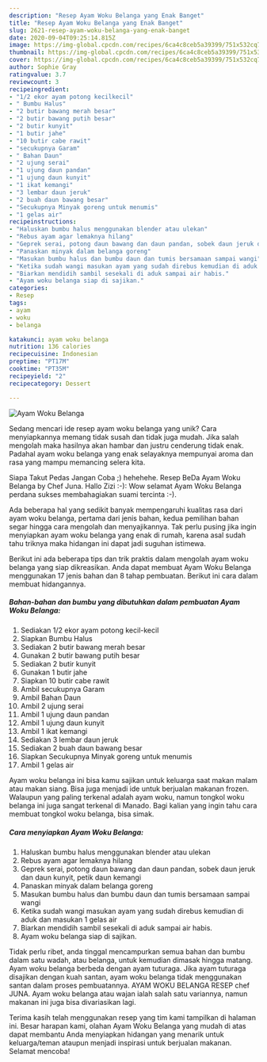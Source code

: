 ```yaml
---
description: "Resep Ayam Woku Belanga yang Enak Banget"
title: "Resep Ayam Woku Belanga yang Enak Banget"
slug: 2621-resep-ayam-woku-belanga-yang-enak-banget
date: 2020-09-04T09:25:14.815Z
image: https://img-global.cpcdn.com/recipes/6ca4c8ceb5a39399/751x532cq70/ayam-woku-belanga-foto-resep-utama.jpg
thumbnail: https://img-global.cpcdn.com/recipes/6ca4c8ceb5a39399/751x532cq70/ayam-woku-belanga-foto-resep-utama.jpg
cover: https://img-global.cpcdn.com/recipes/6ca4c8ceb5a39399/751x532cq70/ayam-woku-belanga-foto-resep-utama.jpg
author: Sophie Gray
ratingvalue: 3.7
reviewcount: 3
recipeingredient:
- "1/2 ekor ayam potong kecilkecil"
- " Bumbu Halus"
- "2 butir bawang merah besar"
- "2 butir bawang putih besar"
- "2 butir kunyit"
- "1 butir jahe"
- "10 butir cabe rawit"
- "secukupnya Garam"
- " Bahan Daun"
- "2 ujung serai"
- "1 ujung daun pandan"
- "1 ujung daun kunyit"
- "1 ikat kemangi"
- "3 lembar daun jeruk"
- "2 buah daun bawang besar"
- "Secukupnya Minyak goreng untuk menumis"
- "1 gelas air"
recipeinstructions:
- "Haluskan bumbu halus menggunakan blender atau ulekan"
- "Rebus ayam agar lemaknya hilang"
- "Geprek serai, potong daun bawang dan daun pandan, sobek daun jeruk dan daun kunyit, petik daun kemangi"
- "Panaskan minyak dalam belanga goreng"
- "Masukan bumbu halus dan bumbu daun dan tumis bersamaan sampai wangi"
- "Ketika sudah wangi masukan ayam yang sudah direbus kemudian di aduk dan masukan 1 gelas air"
- "Biarkan mendidih sambil sesekali di aduk sampai air habis."
- "Ayam woku belanga siap di sajikan."
categories:
- Resep
tags:
- ayam
- woku
- belanga

katakunci: ayam woku belanga 
nutrition: 136 calories
recipecuisine: Indonesian
preptime: "PT17M"
cooktime: "PT35M"
recipeyield: "2"
recipecategory: Dessert

---
```



![Ayam Woku Belanga](https://img-global.cpcdn.com/recipes/6ca4c8ceb5a39399/751x532cq70/ayam-woku-belanga-foto-resep-utama.jpg)

Sedang mencari ide resep ayam woku belanga yang unik? Cara menyiapkannya memang tidak susah dan tidak juga mudah. Jika salah mengolah maka hasilnya akan hambar dan justru cenderung tidak enak. Padahal ayam woku belanga yang enak selayaknya mempunyai aroma dan rasa yang mampu memancing selera kita.

Siapa Takut Pedas Jangan Coba ;) hehehehe. Resep BeDa Ayam Woku Belanga by Chef Juna. Hallo Zizi :-): Wow selamat Ayam Woku Belanga perdana sukses membahagiakan suami tercinta :-).

Ada beberapa hal yang sedikit banyak mempengaruhi kualitas rasa dari ayam woku belanga, pertama dari jenis bahan, kedua pemilihan bahan segar hingga cara mengolah dan menyajikannya. Tak perlu pusing jika ingin menyiapkan ayam woku belanga yang enak di rumah, karena asal sudah tahu triknya maka hidangan ini dapat jadi suguhan istimewa.


Berikut ini ada beberapa tips dan trik praktis dalam mengolah ayam woku belanga yang siap dikreasikan. Anda dapat membuat Ayam Woku Belanga menggunakan 17 jenis bahan dan 8 tahap pembuatan. Berikut ini cara dalam membuat hidangannya.

<!--inarticleads1-->

##### Bahan-bahan dan bumbu yang dibutuhkan dalam pembuatan Ayam Woku Belanga:

1. Sediakan 1/2 ekor ayam potong kecil-kecil
1. Siapkan  Bumbu Halus
1. Sediakan 2 butir bawang merah besar
1. Gunakan 2 butir bawang putih besar
1. Sediakan 2 butir kunyit
1. Gunakan 1 butir jahe
1. Siapkan 10 butir cabe rawit
1. Ambil secukupnya Garam
1. Ambil  Bahan Daun
1. Ambil 2 ujung serai
1. Ambil 1 ujung daun pandan
1. Ambil 1 ujung daun kunyit
1. Ambil 1 ikat kemangi
1. Sediakan 3 lembar daun jeruk
1. Sediakan 2 buah daun bawang besar
1. Siapkan Secukupnya Minyak goreng untuk menumis
1. Ambil 1 gelas air


Ayam woku belanga ini bisa kamu sajikan untuk keluarga saat makan malam atau makan siang. Bisa juga menjadi ide untuk berjualan makanan frozen. Walaupun yang paling terkenal adalah ayam woku, namun tongkol woku belanga ini juga sangat terkenal di Manado. Bagi kalian yang ingin tahu cara membuat tongkol woku belanga, bisa simak. 

<!--inarticleads2-->

##### Cara menyiapkan Ayam Woku Belanga:

1. Haluskan bumbu halus menggunakan blender atau ulekan
1. Rebus ayam agar lemaknya hilang
1. Geprek serai, potong daun bawang dan daun pandan, sobek daun jeruk dan daun kunyit, petik daun kemangi
1. Panaskan minyak dalam belanga goreng
1. Masukan bumbu halus dan bumbu daun dan tumis bersamaan sampai wangi
1. Ketika sudah wangi masukan ayam yang sudah direbus kemudian di aduk dan masukan 1 gelas air
1. Biarkan mendidih sambil sesekali di aduk sampai air habis.
1. Ayam woku belanga siap di sajikan.


Tidak perlu ribet, anda tinggal mencampurkan semua bahan dan bumbu dalam satu wadah, atau belanga, untuk kemudian dimasak hingga matang. Ayam woku belanga berbeda dengan ayam tuturaga. Jika ayam tuturaga disajikan dengan kuah santan, ayam woku belanga tidak menggunakan santan dalam proses pembuatannya. AYAM WOKU BELANGA RESEP chef JUNA. Ayam woku belanga atau wajan ialah salah satu variannya, namun makanan ini juga bisa divariasikan lagi. 

Terima kasih telah menggunakan resep yang tim kami tampilkan di halaman ini. Besar harapan kami, olahan Ayam Woku Belanga yang mudah di atas dapat membantu Anda menyiapkan hidangan yang menarik untuk keluarga/teman ataupun menjadi inspirasi untuk berjualan makanan. Selamat mencoba!

